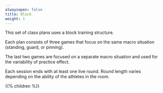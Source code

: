 ```yaml
---
alwaysopen: false
title: Block
weight: 1
---
```


This set of class plans uses a block training structure. 

Each plan consists of three games that focus on the same macro situation (standing, guard, or pinning).

The last two games are focused on a separate macro situation and used for the variability of practice effect. 

Each session ends with at least one live round. Round length varies depending on the ability of the athletes in the room.

{{% children %}}